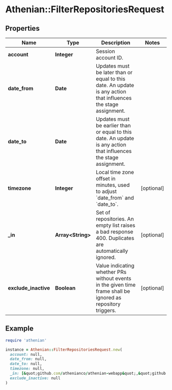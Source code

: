 # Athenian::FilterRepositoriesRequest

## Properties

| Name | Type | Description | Notes |
| ---- | ---- | ----------- | ----- |
| **account** | **Integer** | Session account ID. |  |
| **date_from** | **Date** | Updates must be later than or equal to this date. An update is any action that influences the stage assignment. |  |
| **date_to** | **Date** | Updates must be earlier than or equal to this date. An update is any action that influences the stage assignment. |  |
| **timezone** | **Integer** | Local time zone offset in minutes, used to adjust &#x60;date_from&#x60; and &#x60;date_to&#x60;. | [optional] |
| **_in** | **Array&lt;String&gt;** | Set of repositories. An empty list raises a bad response 400. Duplicates are automatically ignored. | [optional] |
| **exclude_inactive** | **Boolean** | Value indicating whether PRs without events in the given time frame shall be ignored as repository triggers. | [optional] |

## Example

```ruby
require 'athenian'

instance = Athenian::FilterRepositoriesRequest.new(
  account: null,
  date_from: null,
  date_to: null,
  timezone: null,
  _in: [&quot;github.com/athenianco/athenian-webapp&quot;,&quot;github.com/athenianco/athenian-api&quot;],
  exclude_inactive: null
)
```

